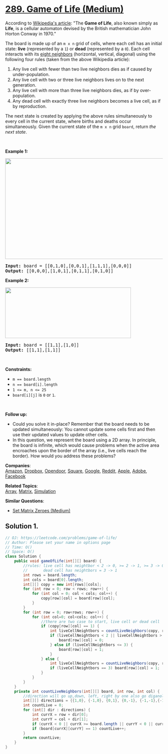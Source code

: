 # [289. Game of Life (Medium)](https://leetcode.com/problems/game-of-life/)

<p>According to&nbsp;<a href="https://en.wikipedia.org/wiki/Conway%27s_Game_of_Life" target="_blank">Wikipedia's article</a>: "The <b>Game of Life</b>, also known simply as <b>Life</b>, is a cellular automaton devised by the British mathematician John Horton Conway in 1970."</p>

<p>The board is made up of an <code>m x n</code> grid of cells, where each cell has an initial state: <b>live</b> (represented by a <code>1</code>) or <b>dead</b> (represented by a <code>0</code>). Each cell interacts with its <a href="https://en.wikipedia.org/wiki/Moore_neighborhood" target="_blank">eight neighbors</a> (horizontal, vertical, diagonal) using the following four rules (taken from the above Wikipedia article):</p>

<ol>
	<li>Any live cell with fewer than two live neighbors dies as if caused by under-population.</li>
	<li>Any live cell with two or three live neighbors lives on to the next generation.</li>
	<li>Any live cell with more than three live neighbors dies, as if by over-population.</li>
	<li>Any dead cell with exactly three live neighbors becomes a live cell, as if by reproduction.</li>
</ol>

<p><span>The next state is created by applying the above rules simultaneously to every cell in the current state, where births and deaths occur simultaneously. Given the current state of the <code>m x n</code> grid <code>board</code>, return <em>the next state</em>.</span></p>

<p>&nbsp;</p>
<p><strong>Example 1:</strong></p>
<img alt="" src="https://assets.leetcode.com/uploads/2020/12/26/grid1.jpg" style="width: 562px; height: 322px;">
<pre><strong>Input:</strong> board = [[0,1,0],[0,0,1],[1,1,1],[0,0,0]]
<strong>Output:</strong> [[0,0,0],[1,0,1],[0,1,1],[0,1,0]]
</pre>

<p><strong>Example 2:</strong></p>
<img alt="" src="https://assets.leetcode.com/uploads/2020/12/26/grid2.jpg" style="width: 402px; height: 162px;">
<pre><strong>Input:</strong> board = [[1,1],[1,0]]
<strong>Output:</strong> [[1,1],[1,1]]
</pre>

<p>&nbsp;</p>
<p><strong>Constraints:</strong></p>

<ul>
	<li><code>m == board.length</code></li>
	<li><code>n == board[i].length</code></li>
	<li><code>1 &lt;= m, n &lt;= 25</code></li>
	<li><code>board[i][j]</code> is <code>0</code> or <code>1</code>.</li>
</ul>

<p>&nbsp;</p>
<p><strong>Follow up:</strong></p>

<ul>
	<li>Could you solve it in-place? Remember that the board needs to be updated simultaneously: You cannot update some cells first and then use their updated values to update other cells.</li>
	<li>In this question, we represent the board using a 2D array. In principle, the board is infinite, which would cause problems when the active area encroaches upon the border of the array (i.e., live cells reach the border). How would you address these problems?</li>
</ul>

**Companies**:  
[Amazon](https://leetcode.com/company/amazon), [Dropbox](https://leetcode.com/company/dropbox), [Opendoor](https://leetcode.com/company/opendoor), [Square](https://leetcode.com/company/square), [Google](https://leetcode.com/company/google), [Reddit](https://leetcode.com/company/reddit), [Apple](https://leetcode.com/company/apple), [Adobe](https://leetcode.com/company/adobe), [Facebook](https://leetcode.com/company/facebook)

**Related Topics**:  
[Array](https://leetcode.com/tag/array/), [Matrix](https://leetcode.com/tag/matrix/), [Simulation](https://leetcode.com/tag/simulation/)

**Similar Questions**:

- [Set Matrix Zeroes (Medium)](https://leetcode.com/problems/set-matrix-zeroes/)

## Solution 1.

```java
// OJ: https://leetcode.com/problems/game-of-life/
// Author: Please set your name in options page
// Time: O()
// Space: O()
class Solution {
    public void gameOfLife(int[][] board) {
        //rules: live cell has neightbor < 2 -> 0, >= 2 -> 1, >= 3 -> 0,
        //       dead cell has neightbors = 3 -> 1
        int rows = board.length;
        int cols = board[0].length;
        int[][] copy = new int[rows][cols];
        for (int row = 0; row < rows; row++) {
            for (int col = 0; col < cols; col++) {
                copy[row][col] = board[row][col];
            }
        }
        for (int row = 0; row<rows; row++) {
            for (int col=0; col<cols; col++) {
                //there are two case to start, live cell or dead cell
                if (copy[row][col] == 1) {
                    int liveCellNeightbors = countLiveNeighbors(copy, row, col);
                    if (liveCellNeightbors < 2 || liveCellNeightbors > 3) {
                        board[row][col] = 0;
                    } else if (liveCellNeightbors <= 3) {
                        board[row][col] = 1;
                    }
                } else {
                    int liveCellNeightbors = countLiveNeighbors(copy, row, col);
                    if (liveCellNeightbors == 3) board[row][col] = 1;
                }
            }
        }
    }
    private int countLiveNeighbors(int[][] board, int row, int col) {
        //direction will go up,down, left, right by one also go diganol
        int[][] directions = {{1,0}, {-1,0}, {0,1}, {0,-1}, {-1,-1},{-1,1}, {1,-1}, {1,1}};
        int countLive = 0;
        for (int[] dir : directions) {
            int currX = row + dir[0];
            int currY = col + dir[1];
            if (currX < 0 || currX >= board.length || currY < 0 || currY >= board[0].length) continue;
            if (board[currX][currY] == 1) countLive++;
        }
        return countLive;
    }
}

```
